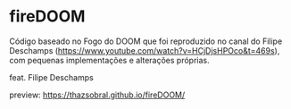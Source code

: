 # fireDOOM
Código baseado no Fogo do DOOM que foi reproduzido no canal do Filipe Deschamps (https://www.youtube.com/watch?v=HCjDjsHPOco&t=469s), com pequenas implementações e alterações próprias.

feat. Filipe Deschamps

preview: https://thazsobral.github.io/fireDOOM/
